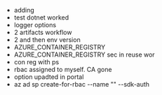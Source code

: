 * adding
* test dotnet worked
* logger options
* 2 artifacts workflow
* 2 and then env version
* AZURE_CONTAINER_REGISTRY
* AZURE_CONTAINER_REGISTRY sec in reuse wor
* con reg with ps
* rbac assigned to myself. CA gone
* option upadted in portal
* az ad sp create-for-rbac --name "<name>" --sdk-auth
